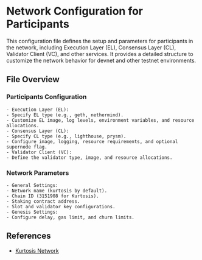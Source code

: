 # Network Configuration for Participants

This configuration file defines the setup and parameters for participants in the network, including Execution Layer (EL), Consensus Layer (CL), Validator Client (VC), and other services. It provides a detailed structure to customize the network behavior for devnet and other testnet environments.

## File Overview

### Participants Configuration
	- Execution Layer (EL):
	- Specify EL type (e.g., geth, nethermind).
	- Customize EL image, log levels, environment variables, and resource allocations.
	- Consensus Layer (CL):
	- Specify CL type (e.g., lighthouse, prysm).
	- Configure image, logging, resource requirements, and optional supernode flag.
	- Validator Client (VC):
	- Define the validator type, image, and resource allocations.

### Network Parameters
	- General Settings:
	- Network name (kurtosis by default).
	- Chain ID (3151908 for Kurtosis).
	- Staking contract address.
	- Slot and validator key configurations.
	- Genesis Settings:
	- Configure delay, gas limit, and churn limits.


## References
- [Kurtosis Network](https://github.com/ethpandaops/ethereum-package)